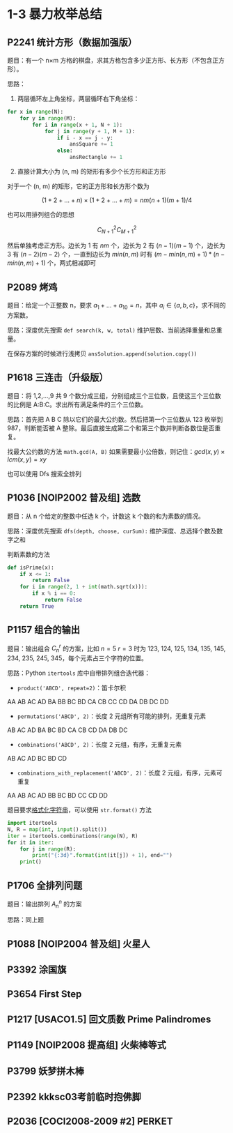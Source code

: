 # 1-3 暴力枚举总结

## P2241	统计方形（数据加强版）

题目：有一个 n×m 方格的棋盘，求其方格包含多少正方形、长方形（不包含正方形）。

思路：

1. 两层循环左上角坐标，两层循环右下角坐标：
```python
for x in range(N):
    for y in range(M):
        for i in range(x + 1, N + 1):
            for j in range(y + 1, M + 1):
                if i - x == j - y:
                    ansSquare += 1
                else:
                    ansRectangle += 1
```

2. 直接计算大小为 (n, m) 的矩形有多少个长方形和正方形

对于一个 (n, m) 的矩形，它的正方形和长方形个数为

$$
(1+2+...+n)\times(1+2+...+m)=nm(n+1)(m+1)/4
$$

也可以用排列组合的思想

$$
C^2_{N+1}C^2_{M+1}
$$

然后单独考虑正方形。边长为 1 有 $nm$ 个，边长为 2 有 $(n-1)(m-1)$ 个，边长为 3 有 $(n-2)(m-2)$ 个，一直到边长为 $min(n,m)$ 时有 $(m-min(n,m)+1)*(n-min(n,m)+1)$ 个，两式相减即可

## P2089	烤鸡

题目：给定一个正整数 n，要求 $a_1 + ... + a_{10} = n$，其中 $a_i \in  \lbrace a,b,c \rbrace$，求不同的方案数。

思路：深度优先搜索 `def search(k, w, total)` 维护层数、当前选择重量和总重量。

在保存方案的时候进行浅拷贝 `ansSolution.append(solution.copy())`

## P1618	三连击（升级版）

题目：将 1,2,…,9 共 9 个数分成三组，分别组成三个三位数，且使这三个三位数的比例是 A:B:C。求出所有满足条件的三个三位数。

思路：首先把 A B C 除以它们的最大公约数。然后把第一个三位数从 123 枚举到 987，判断能否被 A 整除。最后直接生成第二个和第三个数并判断各数位是否重复。

找最大公约数的方法 `math.gcd(A, B)` 如果需要最小公倍数，则记住：$gcd(x,y)\times lcm(x,y) = xy$

也可以使用 Dfs 搜索全排列

## P1036	\[NOIP2002 普及组\] 选数

题目：从 n 个给定的整数中任选 k 个，计数这 k 个数的和为素数的情况。

思路：深度优先搜索 `dfs(depth, choose, curSum):` 维护深度、总选择个数及数字之和

判断素数的方法

```python
def isPrime(x):
    if x <= 1:
        return False
    for i in range(2, 1 + int(math.sqrt(x))):
        if x % i == 0:
            return False
    return True
```

## P1157	组合的输出

题目：输出组合 $C_n^r$ 的方案，比如 $n=5$ $r=3$ 时为 123, 124, 125, 134, 135, 145, 234, 235, 245, 345，每个元素占三个字符的位置。

思路：Python `itertools` 库中自带排列组合迭代器：

- `product('ABCD', repeat=2)`：笛卡尔积

AA AB AC AD BA BB BC BD CA CB CC CD DA DB DC DD

- `permutations('ABCD', 2)`：长度 2 元组所有可能的排列，无重复元素

AB AC AD BA BC BD CA CB CD DA DB DC

- `combinations('ABCD', 2)`：长度 2 元组，有序，无重复元素

AB AC AD BC BD CD

- `combinations_with_replacement('ABCD', 2)`：长度 2 元组，有序，元素可重复

AA AB AC AD BB BC BD CC CD DD

题目要求[格式化字符串](https://docs.python.org/zh-cn/3/library/string.html#formatstrings)，可以使用 `str.format()` 方法

```python
import itertools
N, R = map(int, input().split())
iter = itertools.combinations(range(N), R)
for it in iter:
    for j in range(R):
        print("{:3d}".format(int(it[j]) + 1), end="")
    print()
```

## P1706	全排列问题

题目：输出排列 $A_n^n$ 的方案

思路：同上题

## P1088	\[NOIP2004 普及组\] 火星人



## P3392	涂国旗

## P3654	First Step

## P1217	\[USACO1.5\] 回文质数 Prime Palindromes

## P1149	\[NOIP2008 提高组\] 火柴棒等式

## P3799	妖梦拼木棒

## P2392	kkksc03考前临时抱佛脚

## P2036	\[COCI2008-2009 #2\] PERKET